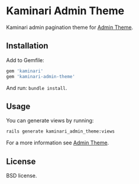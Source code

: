 # Kaminari Admin Theme

Kaminari admin pagination theme for [Admin Theme](https://github.com/simmetria/admin-theme).

## Installation

Add to Gemfile:

```ruby
gem 'kaminari'
gem 'kaminari-admin-theme'
```

And run: `bundle install`.

## Usage

You can generate views by running:

```sh
rails generate kaminari_admin_theme:views
```

For a more information see [Admin Theme](https://github.com/simmetria/admin-theme).

## License

BSD license.
